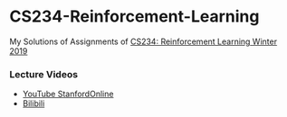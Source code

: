 # CS234-Reinforcement-Learning
My Solutions of Assignments of [CS234: Reinforcement Learning Winter 2019](http://web.stanford.edu/class/cs234/index.html)
### Lecture Videos
* [YouTube StanfordOnline](https://www.youtube.com/playlist?list=PLoROMvodv4rOSOPzutgyCTapiGlY2Nd8u)
* [Bilibili](https://www.bilibili.com/video/av47812079?from=search&seid=3645116309541169863)
